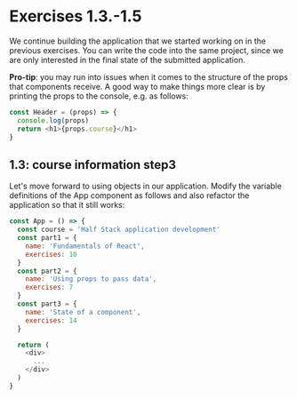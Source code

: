 # Exercises 1.3.-1.5

We continue building the application that we started working on in the previous exercises. You can write the code into the same project, since we are only interested in the final state of the submitted application.

**Pro-tip**: you may run into issues when it comes to the structure of the props that components receive. A good way to make things more clear is by printing the props to the console, e.g. as follows:

```js
const Header = (props) => {
  console.log(props)
  return <h1>{props.course}</h1>
}
```

## 1.3: course information step3

Let's move forward to using objects in our application. Modify the variable definitions of the App component as follows and also refactor the application so that it still works:

```js
const App = () => {
  const course = 'Half Stack application development'
  const part1 = {
    name: 'Fundamentals of React',
    exercises: 10
  }
  const part2 = {
    name: 'Using props to pass data',
    exercises: 7
  }
  const part3 = {
    name: 'State of a component',
    exercises: 14
  }

  return (
    <div>
      ...
    </div>
  )
}
```
